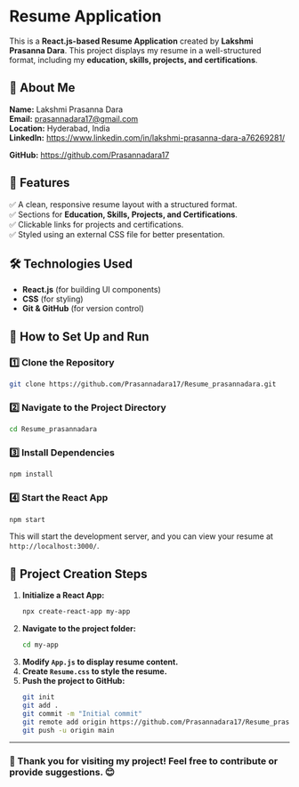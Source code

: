 # Resume Application

This is a **React.js-based Resume Application** created by **Lakshmi Prasanna Dara**. This project displays my resume in a well-structured format, including my **education, skills, projects, and certifications**.

## 📌 About Me
**Name:** Lakshmi Prasanna Dara  
**Email:** prasannadara17@gmail.com  
**Location:** Hyderabad, India  
**LinkedIn:**  https://www.linkedin.com/in/lakshmi-prasanna-dara-a76269281/

**GitHub:** https://github.com/Prasannadara17

## 📌 Features
✅ A clean, responsive resume layout with a structured format.  
✅ Sections for **Education, Skills, Projects, and Certifications**.  
✅ Clickable links for projects and certifications.  
✅ Styled using an external CSS file for better presentation.  

## 🛠️ Technologies Used
- **React.js** (for building UI components)  
- **CSS** (for styling)  
- **Git & GitHub** (for version control)  

## 🚀 How to Set Up and Run
### 1️⃣ Clone the Repository
```sh
git clone https://github.com/Prasannadara17/Resume_prasannadara.git
```
### 2️⃣ Navigate to the Project Directory
```sh
cd Resume_prasannadara
```
### 3️⃣ Install Dependencies
```sh
npm install
```
### 4️⃣ Start the React App
```sh
npm start
```
This will start the development server, and you can view your resume at `http://localhost:3000/`.

## 📌 Project Creation Steps
1. **Initialize a React App:**
   ```sh
   npx create-react-app my-app
   ```
2. **Navigate to the project folder:**
   ```sh
   cd my-app
   ```
3. **Modify `App.js` to display resume content.**
4. **Create `Resume.css` to style the resume.**
5. **Push the project to GitHub:**
   ```sh
   git init
   git add .
   git commit -m "Initial commit"
   git remote add origin https://github.com/Prasannadara17/Resume_prasannadara.git
   git push -u origin main
   ```
---

### 🌟 Thank you for visiting my project! Feel free to contribute or provide suggestions. 😊

